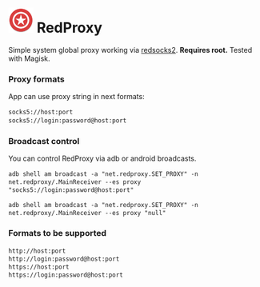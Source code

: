 # <img height="50" src="https://github.com/redacted-text/RedProxy/blob/main/app/src/main/res/mipmap-xxxhdpi/ic_launcher_round.webp?raw=true"> RedProxy

Simple system global proxy working via [redsocks2](https://github.com/zcotape/redsocks2). **Requires root.** Tested with Magisk.

### Proxy formats

App can use proxy string in next formats:

```txt
socks5://host:port
socks5://login:password@host:port
```

### Broadcast control

You can control RedProxy via adb or android broadcasts.

```shell
adb shell am broadcast -a "net.redproxy.SET_PROXY" -n net.redproxy/.MainReceiver --es proxy "socks5://login:password@host:port"
```

```shell
adb shell am broadcast -a "net.redproxy.SET_PROXY" -n net.redproxy/.MainReceiver --es proxy "null"
```

### Formats to be supported

```
http://host:port
http://login:password@host:port
https://host:port
https://login:password@host:port
```
